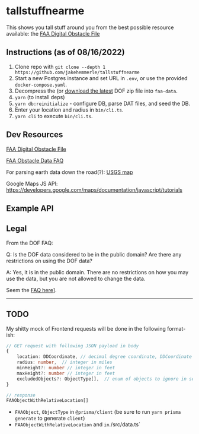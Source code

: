 # tallstuffnearme

This shows you tall stuff around you from the best possible resource available: the [FAA Digital Obstacle File][dof]

## Instructions (as of 08/16/2022)

1. Clone repo with `git clone --depth 1 https://github.com/jakehemmerle/tallstuffnearme`
2. Start a new Postgres instance and set URL in `.env`, or use the provided `docker-compose.yaml`.
3. Decompress the (or [download the latest][dof] DOF zip file into `faa-data`.
4. `yarn` (to install deps)
5. `yarn db:reinitialize` - configure DB, parse DAT files, and seed the DB.
6. Enter your location and radius in `bin/cli.ts`.
7. `yarn cli` to execute `bin/cli.ts`.

## Dev Resources

[FAA Digital Obstacle File][dof]

[FAA Obstacle Data FAQ](https://www.faa.gov/air_traffic/flight_info/aeronav/obst_data/)

For parsing earth data down the road(?):
[USGS map](https://apps.nationalmap.gov/downloader/#/)

Google Maps JS API: <https://developers.google.com/maps/documentation/javascript/tutorials>

## Example API

## Legal

From the DOF FAQ:

Q: Is the DOF data considered to be in the public domain? Are there any restrictions on using the DOF data?

A: Yes, it is in the public domain. There are no restrictions on how you may use the data, but you are not allowed to change the data.

Seem the [FAQ here](https://www.faa.gov/air_traffic/flight_info/aeronav/obst_data/doffaqs/)].

[dof]: https://www.faa.gov/air_traffic/flight_info/aeronav/digital_products/dof/

----

## TODO

My shitty mock of Frontend requests will be done in the following format-ish:

```ts
// GET request with following JSON payload in body
{
    location: DDCoordinate, // decimal degree coordinate, DDCoordinate is in `./src/data.ts`
    radius: number,  // integer in miles
    minHeight?: number // integer in feet
    maxHeight?: number // integer in feet
    excludedObjects?: ObjectType[],  // enum of objects to ignore in search; ObjectType from @prisma/client
}

// response
FAAObjectWithRelativeLocation[]
```

- `FAAObject`, `ObjectType` in `@prisma/client` (be sure to run `yarn prisma generate` to generate `client`)
- `FAAObjectWithRelativeLocation` and ` in `./src/data.ts`
